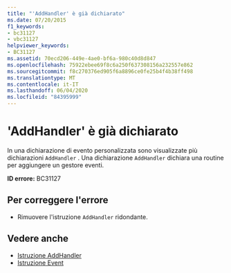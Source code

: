 ```yaml
---
title: "'AddHandler' è già dichiarato"
ms.date: 07/20/2015
f1_keywords:
- bc31127
- vbc31127
helpviewer_keywords:
- BC31127
ms.assetid: 70ecd206-449e-4ae0-bf6a-980c40d8d847
ms.openlocfilehash: 75922ebee69f8c6a250f637308156a232557e862
ms.sourcegitcommit: f8c270376ed905f6a8896ce0fe25b4f4b38ff498
ms.translationtype: MT
ms.contentlocale: it-IT
ms.lasthandoff: 06/04/2020
ms.locfileid: "84395999"
---
```

# <a name="addhandler-is-already-declared"></a>'AddHandler' è già dichiarato
In una dichiarazione di evento personalizzata sono visualizzate più dichiarazioni `AddHandler` . Una dichiarazione `AddHandler` dichiara una routine per aggiungere un gestore eventi.  
  
 **ID errore:** BC31127  
  
## <a name="to-correct-this-error"></a>Per correggere l'errore  
  
- Rimuovere l'istruzione `AddHandler` ridondante.  
  
## <a name="see-also"></a>Vedere anche

- [Istruzione AddHandler](../language-reference/statements/addhandler-statement.md)
- [Istruzione Event](../language-reference/statements/event-statement.md)
